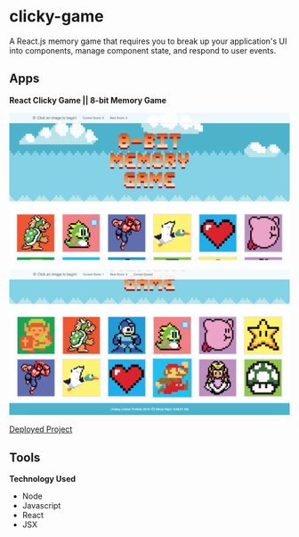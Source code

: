 # clicky-game
A React.js memory game that requires you to break up your application's UI into components, manage component state, and respond to user events.

## Apps ##

**React Clicky Game || 8-bit Memory Game**

![Clicky Game Screen](public/images/bits1.png)

![Clicky Game Screen](public/images/bits2.png)

[Deployed Project](https://lindnerdesign.github.io/clickygame)

## Tools ##

**Technology Used**
* Node
* Javascript
* React
* JSX
